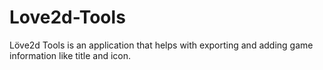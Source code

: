 # Love2d-Tools
Löve2d Tools is an application that helps with exporting and adding game information like title and icon.
